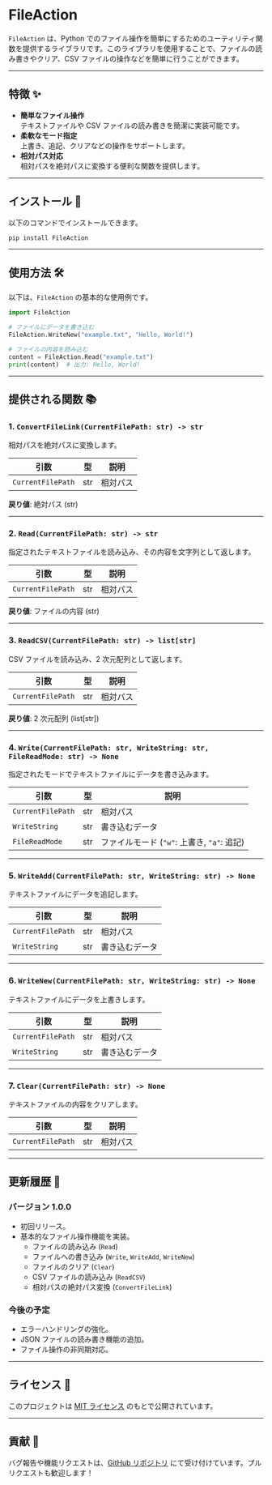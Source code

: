 # FileAction

`FileAction` は、Python でのファイル操作を簡単にするためのユーティリティ関数を提供するライブラリです。このライブラリを使用することで、ファイルの読み書きやクリア、CSV ファイルの操作などを簡単に行うことができます。

---

## 特徴 ✨

- **簡単なファイル操作**<br>
  テキストファイルや CSV ファイルの読み書きを簡潔に実装可能です。
- **柔軟なモード指定**<br>
  上書き、追記、クリアなどの操作をサポートします。
- **相対パス対応**<br>
  相対パスを絶対パスに変換する便利な関数を提供します。

---

## インストール 🚀

以下のコマンドでインストールできます。

```bash
pip install FileAction
```

---

## 使用方法 🛠️

以下は、`FileAction` の基本的な使用例です。

```python
import FileAction

# ファイルにデータを書き込む
FileAction.WriteNew("example.txt", "Hello, World!")

# ファイルの内容を読み込む
content = FileAction.Read("example.txt")
print(content)  # 出力: Hello, World!
```

---

## 提供される関数 📚

### 1. `ConvertFileLink(CurrentFilePath: str) -> str`

相対パスを絶対パスに変換します。

| 引数              | 型  | 説明     |
| ----------------- | --- | -------- |
| `CurrentFilePath` | str | 相対パス |

**戻り値**: 絶対パス (str)

---

### 2. `Read(CurrentFilePath: str) -> str`

指定されたテキストファイルを読み込み、その内容を文字列として返します。

| 引数              | 型  | 説明     |
| ----------------- | --- | -------- |
| `CurrentFilePath` | str | 相対パス |

**戻り値**: ファイルの内容 (str)

---

### 3. `ReadCSV(CurrentFilePath: str) -> list[str]`

CSV ファイルを読み込み、2 次元配列として返します。

| 引数              | 型  | 説明     |
| ----------------- | --- | -------- |
| `CurrentFilePath` | str | 相対パス |

**戻り値**: 2 次元配列 (list[str])

---

### 4. `Write(CurrentFilePath: str, WriteString: str, FileReadMode: str) -> None`

指定されたモードでテキストファイルにデータを書き込みます。

| 引数              | 型  | 説明                                        |
| ----------------- | --- | ------------------------------------------- |
| `CurrentFilePath` | str | 相対パス                                    |
| `WriteString`     | str | 書き込むデータ                              |
| `FileReadMode`    | str | ファイルモード (`"w"`: 上書き, `"a"`: 追記) |

---

### 5. `WriteAdd(CurrentFilePath: str, WriteString: str) -> None`

テキストファイルにデータを追記します。

| 引数              | 型  | 説明           |
| ----------------- | --- | -------------- |
| `CurrentFilePath` | str | 相対パス       |
| `WriteString`     | str | 書き込むデータ |

---

### 6. `WriteNew(CurrentFilePath: str, WriteString: str) -> None`

テキストファイルにデータを上書きします。

| 引数              | 型  | 説明           |
| ----------------- | --- | -------------- |
| `CurrentFilePath` | str | 相対パス       |
| `WriteString`     | str | 書き込むデータ |

---

### 7. `Clear(CurrentFilePath: str) -> None`

テキストファイルの内容をクリアします。

| 引数              | 型  | 説明     |
| ----------------- | --- | -------- |
| `CurrentFilePath` | str | 相対パス |

---

## 更新履歴 📝

### バージョン 1.0.0

- 初回リリース。
- 基本的なファイル操作機能を実装。
  - ファイルの読み込み (`Read`)
  - ファイルへの書き込み (`Write`, `WriteAdd`, `WriteNew`)
  - ファイルのクリア (`Clear`)
  - CSV ファイルの読み込み (`ReadCSV`)
  - 相対パスの絶対パス変換 (`ConvertFileLink`)

### 今後の予定

- エラーハンドリングの強化。
- JSON ファイルの読み書き機能の追加。
- ファイル操作の非同期対応。

---

## ライセンス 📄

このプロジェクトは [MIT ライセンス](LICENSE) のもとで公開されています。

---

## 貢献 🤝

バグ報告や機能リクエストは、[GitHub リポジトリ](https://github.com/your-repo/FileAction) にて受け付けています。プルリクエストも歓迎します！

